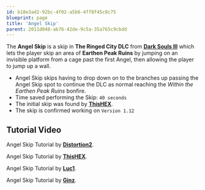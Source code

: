 ```yaml
---
id: b18e3ad2-92bc-4f02-a5b6-4ff8f45c0c75
blueprint: page
title: 'Angel Skip'
parent: 2011d048-ab76-42de-9c5a-35a765c9cbdd
---
```

The **Angel Skip** is a skip in **The Ringed City DLC** from [**Dark Souls III**](/darksouls3) which lets the player skip an area of **Earthen Peak Ruins** by jumping on an invisible platform from a cage past the first Angel, then allowing the player to jump up a wall.

- Angel Skip skips having to drop down on to the branches up passing the Angel Skip spot to continue the DLC as normal reaching the *Within the Earthen Peak Ruins* bonfire.
- Time saved performing the Skip: `40 seconds`
- The initial skip was found by [**ThisHEX**](//youtube.com/channel/UCgmq4h643S5tc6_qPYdUIgw).
- The skip is confirmed working on `Version 1.12`

## Tutorial Video

Angel Skip Tutorial by [**Distortion2**](//youtube.com/watch?v=E2zVG3u38HI).

Angel Skip Tutorial by [**ThisHEX**](//youtube.com/watch?v=KVCGaX-x_QIPYdUIgw).

Angel Skip Tutorial by [**Luc1**](//youtube.com/watch?v=bLNfib1adIY).

Angel Skip Tutorial by [**Ginz**](//youtube.com/watch?v=ducUr6e0Xsg).
